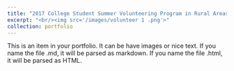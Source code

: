 ```yaml
---
title: "2017 College Student Summer Volunteering Program in Rural Areas"
excerpt: "<br/><img src='/images/volunteer 1 .png'>"
collection: portfolio
---
```

This is an item in your portfolio. It can be have images or nice text. If you name the file .md, it will be parsed as markdown. If you name the file .html, it will be parsed as HTML. 
